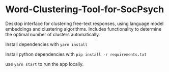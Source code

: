 # Word-Clustering-Tool-for-SocPsych

Desktop interface for clustering free-text responses, using language model embeddings and clustering algorithms. Includes functionality to determine the optimal number of clusters automatically.

Install dependencies with `yarn install`

Install python dependencies with `pip install -r requirements.txt`

use `yarn start` to run the app locally.